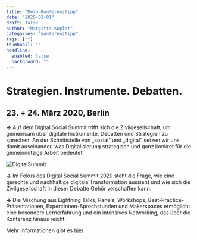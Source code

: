 ```yaml
---
title: "Mein Konferenztipp"
date: "2020-02-01"
draft: false
author: "Margitta Kupler"
categories: "konferenztipp"
tags: [""]
thumbnail: ""
headline:
  enabled: false
  background: ""
---
```


# Strategien. Instrumente. Debatten.  

## 23. + 24. März 2020, Berlin

**→** Auf dem Digital Social Summit trifft sich die Zivilgesellschaft, um
gemeinsam über digitale Instrumente, Debatten und Strategien zu sprechen. An
der Schnittstelle von „sozial“ und „digital“ setzen wir uns damit auseinander,
was Digitalisierung strategisch und ganz konkret für die gemeinnützige Arbeit
bedeutet.

<!--more-->

![DigitalSummit](/images/2020/03_buchtipp_digitalsummit.png)

**→** Im Fokus des Digital Social Summit 2020 steht die Frage, wie eine
gerechte und nachhaltige digitale Transformation aussieht und wie sich die
Zivilgesellschaft in dieser Debatte Gehör verschaffen kann.

**→** Die Mischung aus Lightning Talks, Panels, Workshops, Best-Practice-
Präsentationen, Expert:innen-Sprechstunden und Makerspaces ermöglicht eine
besondere Lernerfahrung und ein intensives Networking, das über die Konferenz
hinaus reicht.

Mehr Informationen gibt es [hier](https://digital-social-summit.de "Digital
Summit")


